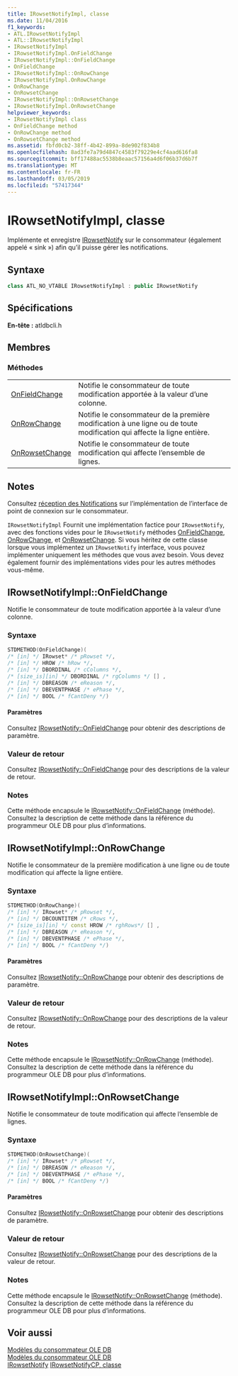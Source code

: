 ```yaml
---
title: IRowsetNotifyImpl, classe
ms.date: 11/04/2016
f1_keywords:
- ATL.IRowsetNotifyImpl
- ATL::IRowsetNotifyImpl
- IRowsetNotifyImpl
- IRowsetNotifyImpl.OnFieldChange
- IRowsetNotifyImpl::OnFieldChange
- OnFieldChange
- IRowsetNotifyImpl::OnRowChange
- IRowsetNotifyImpl.OnRowChange
- OnRowChange
- OnRowsetChange
- IRowsetNotifyImpl::OnRowsetChange
- IRowsetNotifyImpl.OnRowsetChange
helpviewer_keywords:
- IRowsetNotifyImpl class
- OnFieldChange method
- OnRowChange method
- OnRowsetChange method
ms.assetid: fbfd0cb2-38ff-4b42-899a-8de902f834b8
ms.openlocfilehash: 8ad3fe7a79d4847c4583f79229e4cf4aad616fa8
ms.sourcegitcommit: bff17488ac5538b8eaac57156a4d6f06b37d6b7f
ms.translationtype: MT
ms.contentlocale: fr-FR
ms.lasthandoff: 03/05/2019
ms.locfileid: "57417344"
---
```

# <a name="irowsetnotifyimpl-class"></a>IRowsetNotifyImpl, classe

Implémente et enregistre [IRowsetNotify](/previous-versions/windows/desktop/ms712959(v=vs.85)) sur le consommateur (également appelé « sink ») afin qu’il puisse gérer les notifications.

## <a name="syntax"></a>Syntaxe

```cpp
class ATL_NO_VTABLE IRowsetNotifyImpl : public IRowsetNotify
```

## <a name="requirements"></a>Spécifications

**En-tête :** atldbcli.h

## <a name="members"></a>Membres

### <a name="methods"></a>Méthodes

|||
|-|-|
|[OnFieldChange](#onfieldchange)|Notifie le consommateur de toute modification apportée à la valeur d’une colonne.|
|[OnRowChange](#onrowchange)|Notifie le consommateur de la première modification à une ligne ou de toute modification qui affecte la ligne entière.|
|[OnRowsetChange](#onrowsetchange)|Notifie le consommateur de toute modification qui affecte l’ensemble de lignes.|

## <a name="remarks"></a>Notes

Consultez [réception des Notifications](../../data/oledb/receiving-notifications.md) sur l’implémentation de l’interface de point de connexion sur le consommateur.

`IRowsetNotifyImpl` Fournit une implémentation factice pour `IRowsetNotify`, avec des fonctions vides pour le `IRowsetNotify` méthodes [OnFieldChange](/previous-versions/windows/desktop/ms715961(v=vs.85)), [OnRowChange](/previous-versions/windows/desktop/ms722694(v=vs.85)), et [OnRowsetChange](/previous-versions/windows/desktop/ms722669(v=vs.85)). Si vous héritez de cette classe lorsque vous implémentez un `IRowsetNotify` interface, vous pouvez implémenter uniquement les méthodes que vous avez besoin. Vous devez également fournir des implémentations vides pour les autres méthodes vous-même.

## <a name="onfieldchange"></a> IRowsetNotifyImpl::OnFieldChange

Notifie le consommateur de toute modification apportée à la valeur d’une colonne.

### <a name="syntax"></a>Syntaxe

```cpp
STDMETHOD(OnFieldChange)(
/* [in] */ IRowset* /* pRowset */,
/* [in] */ HROW /* hRow */,
/* [in] */ DBORDINAL /* cColumns */,
/* [size_is][in] */ DBORDINAL /* rgColumns */ [] ,
/* [in] */ DBREASON /* eReason */,
/* [in] */ DBEVENTPHASE /* ePhase */,
/* [in] */ BOOL /* fCantDeny */)
```

#### <a name="parameters"></a>Paramètres

Consultez [IRowsetNotify::OnFieldChange](/previous-versions/windows/desktop/ms715961(v=vs.85)) pour obtenir des descriptions de paramètre.

### <a name="return-value"></a>Valeur de retour

Consultez [IRowsetNotify::OnFieldChange](/previous-versions/windows/desktop/ms715961(v=vs.85)) pour des descriptions de la valeur de retour.

### <a name="remarks"></a>Notes

Cette méthode encapsule le [IRowsetNotify::OnFieldChange](/previous-versions/windows/desktop/ms715961(v=vs.85)) (méthode). Consultez la description de cette méthode dans la référence du programmeur OLE DB pour plus d’informations.

## <a name="onrowchange"></a> IRowsetNotifyImpl::OnRowChange

Notifie le consommateur de la première modification à une ligne ou de toute modification qui affecte la ligne entière.

### <a name="syntax"></a>Syntaxe

```cpp
STDMETHOD(OnRowChange)(
/* [in] */ IRowset* /* pRowset */,
/* [in] */ DBCOUNTITEM /* cRows */,
/* [size_is][in] */ const HROW /* rghRows*/ [] ,
/* [in] */ DBREASON /* eReason */,
/* [in] */ DBEVENTPHASE /* ePhase */,
/* [in] */ BOOL /* fCantDeny */)
```

#### <a name="parameters"></a>Paramètres

Consultez [IRowsetNotify::OnRowChange](/previous-versions/windows/desktop/ms722694(v=vs.85)) pour obtenir des descriptions de paramètre.

### <a name="return-value"></a>Valeur de retour

Consultez [IRowsetNotify::OnRowChange](/previous-versions/windows/desktop/ms722694(v=vs.85)) pour des descriptions de la valeur de retour.

### <a name="remarks"></a>Notes

Cette méthode encapsule le [IRowsetNotify::OnRowChange](/previous-versions/windows/desktop/ms722694(v=vs.85)) (méthode). Consultez la description de cette méthode dans la référence du programmeur OLE DB pour plus d’informations.

## <a name="onrowsetchange"></a> IRowsetNotifyImpl::OnRowsetChange

Notifie le consommateur de toute modification qui affecte l’ensemble de lignes.

### <a name="syntax"></a>Syntaxe

```cpp
STDMETHOD(OnRowsetChange)(
/* [in] */ IRowset* /* pRowset */,
/* [in] */ DBREASON /* eReason */,
/* [in] */ DBEVENTPHASE /* ePhase */,
/* [in] */ BOOL /* fCantDeny */)
```

#### <a name="parameters"></a>Paramètres

Consultez [IRowsetNotify::OnRowsetChange](/previous-versions/windows/desktop/ms722669(v=vs.85)) pour obtenir des descriptions de paramètre.

### <a name="return-value"></a>Valeur de retour

Consultez [IRowsetNotify::OnRowsetChange](/previous-versions/windows/desktop/ms722669(v=vs.85)) pour des descriptions de la valeur de retour.

### <a name="remarks"></a>Notes

Cette méthode encapsule le [IRowsetNotify::OnRowsetChange](/previous-versions/windows/desktop/ms722669(v=vs.85)) (méthode). Consultez la description de cette méthode dans la référence du programmeur OLE DB pour plus d’informations.

## <a name="see-also"></a>Voir aussi

[Modèles du consommateur OLE DB](../../data/oledb/ole-db-consumer-templates-cpp.md)<br/>
[Modèles du consommateur OLE DB](../../data/oledb/ole-db-consumer-templates-cpp.md)<br/>
[IRowsetNotify](/previous-versions/windows/desktop/ms712959(v=vs.85))
[IRowsetNotifyCP, classe](../../data/oledb/irowsetnotifycp-class.md)